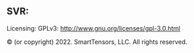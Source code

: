 SVR:
---------------

Licensing: GPLv3: http://www.gnu.org/licenses/gpl-3.0.html

© (or copyright) 2022. SmartTensors, LLC. All rights reserved.
